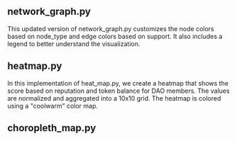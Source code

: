 ## network_graph.py

This updated version of network_graph.py customizes the node colors based on node_type and edge colors based on support. It also includes a legend to better understand the visualization.

## heatmap.py

In this implementation of heat_map.py, we create a heatmap that shows the score based on reputation and token balance for DAO members. The values are normalized and aggregated into a 10x10 grid. The heatmap is colored using a "coolwarm" color map.

## choropleth_map.py
